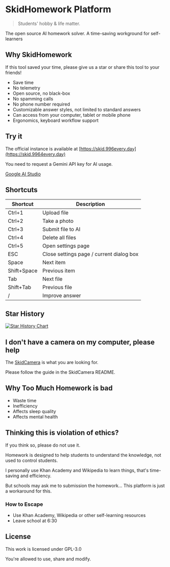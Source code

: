 # SkidHomework Platform

> Students' hobby & life matter.

The open source AI homework solver. A time-saving workground for self-learners

## Why SkidHomework

If this tool saved your time, please give us a star or share this tool to your friends!

- Save time
- No telemetry
- Open source, no black-box
- No spamming calls
- No phone number required
- Customizable answer styles, not limited to standard answers
- Can access from your computer, tablet or mobile phone
- Ergonomics, keyboard workflow support

## Try it

The official instance is available at [https://skid.996every.day](https://skid.9964every.day)

You need to request a Gemini API key for AI usage.

[Google AI Studio](https://aistudio.google.com/api-keys)

## Shortcuts

| Shortcut    | Description                              |
| ----------- | ---------------------------------------- |
| Ctrl+1      | Upload file                              |
| Ctrl+2      | Take a photo                             |
| Ctrl+3      | Submit file to AI                        |
| Ctrl+4      | Delete all files                         |
| Ctrl+5      | Open settings page                       |
| ESC         | Close settings page / current dialog box |
| Space       | Next item                                |
| Shift+Space | Previous item                            |
| Tab         | Next file                                |
| Shift+Tab   | Previous file                            |
| /           | Improve answer                           |

## Star History

[![Star History Chart](https://api.star-history.com/svg?repos=cubewhy/skid-homework&type=Date)](https://www.star-history.com/#cubewhy/skid-homework&Date)

## I don't have a camera on my computer, please help

The [SkidCamera](https://github.com/996-ai/SkidCamera)
is what you are looking for.

Please follow the guide in the SkidCamera README.

## Why Too Much Homework is bad

- Waste time
- Inefficiency
- Affects sleep quality
- Affects mental health

## Thinking this is violation of ethics?

If you think so, please do not use it.

Homework is designed to help students to understand the knowledge,
not used to control students.

I personally use Khan Academy and Wikipedia to learn things,
that's time-saving and efficiency.

But schools may ask me to submission the homework...
This platform is just a workaround for this.

### How to Escape

- Use Khan Academy, Wikipedia or other self-learning resources
- Leave school at 6:30

## License

This work is licensed under GPL-3.0

You're allowed to use, share and modify.
